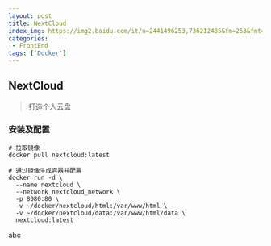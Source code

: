 ```yaml
---
layout: post
title: NextCloud
index_img: https://img2.baidu.com/it/u=2441496253,736212485&fm=253&fmt=auto&app=138&f=JPEG?w=602&h=352
categories:
 - FrontEnd
tags: ['Docker']
---
```


## NextCloud
> 打造个人云盘

### 安装及配置
```shell
# 拉取镜像
docker pull nextcloud:latest

# 通过镜像生成容器并配置
docker run -d \
  --name nextcloud \
  --network nextcloud_network \
  -p 8080:80 \
  -v ~/docker/nextcloud/html:/var/www/html \
  -v ~/docker/nextcloud/data:/var/www/html/data \
  nextcloud:latest
```

abc